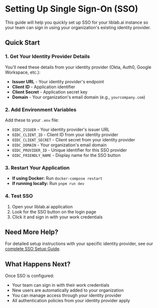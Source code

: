 # Setting Up Single Sign-On (SSO)

This guide will help you quickly set up SSO for your liblab.ai instance so your team can sign in using your organization's existing identity provider.

## Quick Start

### 1. Get Your Identity Provider Details

You'll need these details from your identity provider (Okta, Auth0, Google Workspace, etc.):

- **Issuer URL** - Your identity provider's endpoint
- **Client ID** - Application identifier
- **Client Secret** - Application secret key
- **Domain** - Your organization's email domain (e.g., `yourcompany.com`)

### 2. Add Environment Variables

Add these to your `.env` file:

- `OIDC_ISSUER` - Your identity provider's issuer URL
- `OIDC_CLIENT_ID` - Client ID from your identity provider
- `OIDC_CLIENT_SECRET` - Client secret from your identity provider
- `OIDC_DOMAIN` - Your organization's email domain
- `OIDC_PROVIDER_ID` - Unique identifier for this SSO provider
- `OIDC_FRIENDLY_NAME` - Display name for the SSO button

### 3. Restart Your Application

- **If using Docker:** Run `docker-compose restart`
- **If running locally:** Run `pnpm run dev`

### 4. Test SSO

1. Open your liblab.ai application
2. Look for the SSO button on the login page
3. Click it and sign in with your work credentials

## Need More Help?

For detailed setup instructions with your specific identity provider, see our [complete SSO Setup Guide](../sso-setup.md).

## What Happens Next?

Once SSO is configured:

- Your team can sign in with their work credentials
- New users are automatically added to your organization
- You can manage access through your identity provider
- All authentication policies from your identity provider apply
